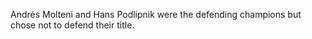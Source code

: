 Andrés Molteni and Hans Podlipnik were the defending champions but chose not to defend their title.
